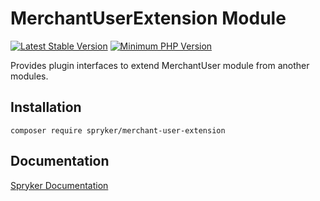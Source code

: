 # MerchantUserExtension Module
[![Latest Stable Version](https://poser.pugx.org/spryker/merchant-user-extension/v/stable.svg)](https://packagist.org/packages/spryker/merchant-user-extension)
[![Minimum PHP Version](https://img.shields.io/badge/php-%3E%3D%208.1-8892BF.svg)](https://php.net/)

Provides plugin interfaces to extend MerchantUser module from another modules.

## Installation

```
composer require spryker/merchant-user-extension
```

## Documentation

[Spryker Documentation](https://docs.spryker.com)
